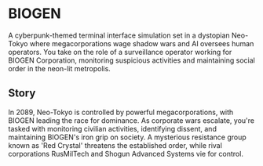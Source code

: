 
# BIOGEN

A cyberpunk-themed terminal interface simulation set in a dystopian Neo-Tokyo where megacorporations wage shadow wars and AI oversees human operators. You take on the role of a surveillance operator working for BIOGEN Corporation, monitoring suspicious activities and maintaining social order in the neon-lit metropolis.

## Story
In 2089, Neo-Tokyo is controlled by powerful megacorporations, with BIOGEN leading the race for dominance. As corporate wars escalate, you're tasked with monitoring civilian activities, identifying dissent, and maintaining BIOGEN's iron grip on society. A mysterious resistance group known as 'Red Crystal' threatens the established order, while rival corporations RusMilTech and Shogun Advanced Systems vie for control.
